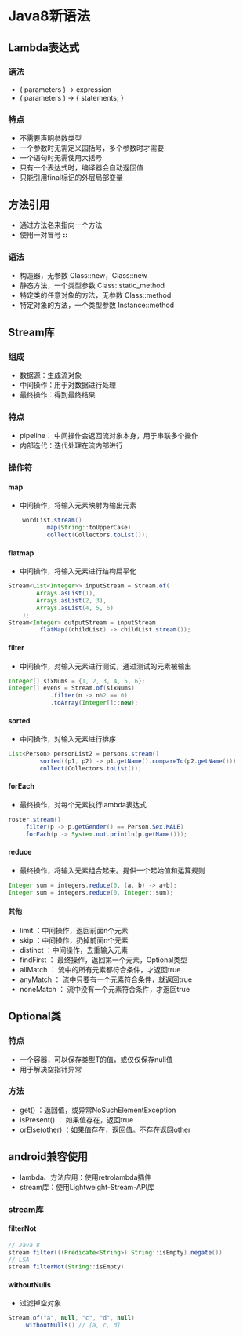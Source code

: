 

# Java8新语法



## Lambda表达式

### 语法
* ( parameters ) -> expression
* ( parameters ) -> { statements; }


### 特点
* 不需要声明参数类型
* 一个参数时无需定义园括号，多个参数时才需要
* 一个语句时无需使用大括号
* 只有一个表达式时，编译器会自动返回值
* 只能引用final标记的外层局部变量



## 方法引用

* 通过方法名来指向一个方法
* 使用一对冒号 **::**

### 语法
* 构造器，无参数 Class::new，Class<T>::new  
* 静态方法，一个类型参数 Class::static_method
* 特定类的任意对象的方法，无参数 Class::method
* 特定对象的方法，一个类型参数  Instance::method


## Stream库

### 组成
* 数据源：生成流对象
* 中间操作：用于对数据进行处理
* 最终操作：得到最终结果

### 特点
* pipeline： 中间操作会返回流对象本身，用于串联多个操作
* 内部迭代：迭代处理在流内部进行

### 操作符

#### map

* 中间操作，将输入元素映射为输出元素

```java
    wordList.stream()
          .map(String::toUpperCase)
          .collect(Collectors.toList());
```

#### flatmap

* 中间操作，将输入元素进行结构扁平化

```java
Stream<List<Integer>> inputStream = Stream.of(
        Arrays.asList(1),
        Arrays.asList(2, 3),
        Arrays.asList(4, 5, 6)
    );
Stream<Integer> outputStream = inputStream
        .flatMap((childList) -> childList.stream());
```

#### filter

* 中间操作，对输入元素进行测试，通过测试的元素被输出

```java
Integer[] sixNums = {1, 2, 3, 4, 5, 6};
Integer[] evens = Stream.of(sixNums)
            .filter(n -> n%2 == 0)
            .toArray(Integer[]::new);
```

#### sorted

* 中间操作，对输入元素进行排序

```java
List<Person> personList2 = persons.stream()
        .sorted((p1, p2) -> p1.getName().compareTo(p2.getName()))
        .collect(Collectors.toList());
```


#### forEach

* 最终操作，对每个元素执行lambda表达式

```java
roster.stream()
    .filter(p -> p.getGender() == Person.Sex.MALE)
    .forEach(p -> System.out.println(p.getName()));
```

#### reduce

* 最终操作，将输入元素组合起来。提供一个起始值和运算规则

```java
Integer sum = integers.reduce(0, (a, b) -> a+b);
Integer sum = integers.reduce(0, Integer::sum);
```


#### 其他
* limit ：中间操作，返回前面n个元素
* skip  ：中间操作，扔掉前面n个元素
* distinct ：中间操作，去重输入元素
* findFirst ： 最终操作，返回第一个元素，Optional类型
* allMatch ： 流中的所有元素都符合条件，才返回true
* anyMatch ： 流中只要有一个元素符合条件，就返回true
* noneMatch ： 流中没有一个元素符合条件，才返回true


## Optional类

### 特点
* 一个容器，可以保存类型T的值，或仅仅保存null值
* 用于解决空指针异常

### 方法
* get() ：返回值，或异常NoSuchElementException
* isPresent() ： 如果值存在，返回true
* orElse(other) ：如果值存在，返回值。不存在返回other


## android兼容使用

* lambda、方法应用：使用retrolambda插件
* stream库：使用Lightweight-Stream-API库


### stream库

#### filterNot
```java
// Java 8
stream.filter(((Predicate<String>) String::isEmpty).negate())
// LSA
stream.filterNot(String::isEmpty)
```

#### withoutNulls
* 过滤掉空对象

```java
Stream.of("a", null, "c", "d", null)
    .withoutNulls() // [a, c, d]
```

